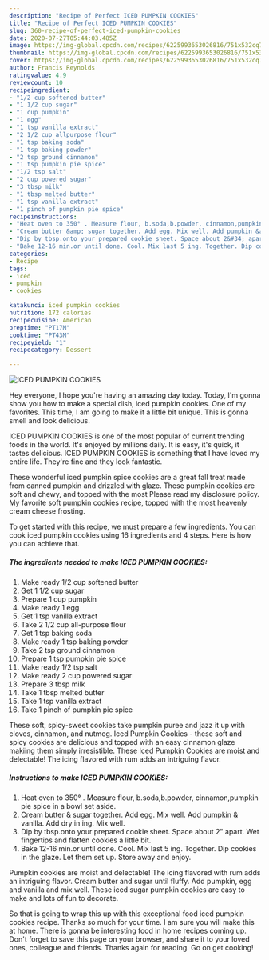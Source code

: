 ```yaml
---
description: "Recipe of Perfect ICED PUMPKIN COOKIES"
title: "Recipe of Perfect ICED PUMPKIN COOKIES"
slug: 360-recipe-of-perfect-iced-pumpkin-cookies
date: 2020-07-27T05:44:03.485Z
image: https://img-global.cpcdn.com/recipes/6225993653026816/751x532cq70/iced-pumpkin-cookies-recipe-main-photo.jpg
thumbnail: https://img-global.cpcdn.com/recipes/6225993653026816/751x532cq70/iced-pumpkin-cookies-recipe-main-photo.jpg
cover: https://img-global.cpcdn.com/recipes/6225993653026816/751x532cq70/iced-pumpkin-cookies-recipe-main-photo.jpg
author: Francis Reynolds
ratingvalue: 4.9
reviewcount: 10
recipeingredient:
- "1/2 cup softened butter"
- "1 1/2 cup sugar"
- "1 cup pumpkin"
- "1 egg"
- "1 tsp vanilla extract"
- "2 1/2 cup allpurpose flour"
- "1 tsp baking soda"
- "1 tsp baking powder"
- "2 tsp ground cinnamon"
- "1 tsp pumpkin pie spice"
- "1/2 tsp salt"
- "2 cup powered sugar"
- "3 tbsp milk"
- "1 tbsp melted butter"
- "1 tsp vanilla extract"
- "1 pinch of pumpkin pie spice"
recipeinstructions:
- "Heat oven to 350° . Measure flour, b.soda,b.powder, cinnamon,pumpkin pie spice in a bowl set aside."
- "Cream butter &amp; sugar together. Add egg. Mix well. Add pumpkin &amp; vanilla. Add dry in ing. Mix well."
- "Dip by tbsp.onto your prepared cookie sheet. Space about 2&#34; apart. Wet fingertips and flatten cookies a little bit."
- "Bake 12-16 min.or until done. Cool. Mix last 5 ing. Together. Dip cookies in the glaze. Let them set up. Store away and enjoy."
categories:
- Recipe
tags:
- iced
- pumpkin
- cookies

katakunci: iced pumpkin cookies 
nutrition: 172 calories
recipecuisine: American
preptime: "PT17M"
cooktime: "PT43M"
recipeyield: "1"
recipecategory: Dessert

---
```



![ICED PUMPKIN COOKIES](https://img-global.cpcdn.com/recipes/6225993653026816/751x532cq70/iced-pumpkin-cookies-recipe-main-photo.jpg)

Hey everyone, I hope you're having an amazing day today. Today, I'm gonna show you how to make a special dish, iced pumpkin cookies. One of my favorites. This time, I am going to make it a little bit unique. This is gonna smell and look delicious.

ICED PUMPKIN COOKIES is one of the most popular of current trending foods in the world. It's enjoyed by millions daily. It is easy, it's quick, it tastes delicious. ICED PUMPKIN COOKIES is something that I have loved my entire life. They're fine and they look fantastic.

These wonderful iced pumpkin spice cookies are a great fall treat made from canned pumpkin and drizzled with glaze. These pumpkin cookies are soft and chewy, and topped with the most Please read my disclosure policy. My favorite soft pumpkin cookies recipe, topped with the most heavenly cream cheese frosting.


To get started with this recipe, we must prepare a few ingredients. You can cook iced pumpkin cookies using 16 ingredients and 4 steps. Here is how you can achieve that.

<!--inarticleads1-->

##### The ingredients needed to make ICED PUMPKIN COOKIES:

1. Make ready 1/2 cup softened butter
1. Get 1 1/2 cup sugar
1. Prepare 1 cup pumpkin
1. Make ready 1 egg
1. Get 1 tsp vanilla extract
1. Take 2 1/2 cup all-purpose flour
1. Get 1 tsp baking soda
1. Make ready 1 tsp baking powder
1. Take 2 tsp ground cinnamon
1. Prepare 1 tsp pumpkin pie spice
1. Make ready 1/2 tsp salt
1. Make ready 2 cup powered sugar
1. Prepare 3 tbsp milk
1. Take 1 tbsp melted butter
1. Take 1 tsp vanilla extract
1. Take 1 pinch of pumpkin pie spice


These soft, spicy-sweet cookies take pumpkin puree and jazz it up with cloves, cinnamon, and nutmeg. Iced Pumpkin Cookies - these soft and spicy cookies are delicious and topped with an easy cinnamon glaze makiing them simply irresistible. These Iced Pumpkin Cookies are moist and delectable! The icing flavored with rum adds an intriguing flavor. 

<!--inarticleads2-->

##### Instructions to make ICED PUMPKIN COOKIES:

1. Heat oven to 350° . Measure flour, b.soda,b.powder, cinnamon,pumpkin pie spice in a bowl set aside.
1. Cream butter &amp; sugar together. Add egg. Mix well. Add pumpkin &amp; vanilla. Add dry in ing. Mix well.
1. Dip by tbsp.onto your prepared cookie sheet. Space about 2&#34; apart. Wet fingertips and flatten cookies a little bit.
1. Bake 12-16 min.or until done. Cool. Mix last 5 ing. Together. Dip cookies in the glaze. Let them set up. Store away and enjoy.


Pumpkin cookies are moist and delectable! The icing flavored with rum adds an intriguing flavor. Cream butter and sugar until fluffy. Add pumpkin, egg and vanilla and mix well. These iced sugar pumpkin cookies are easy to make and lots of fun to decorate. 

So that is going to wrap this up with this exceptional food iced pumpkin cookies recipe. Thanks so much for your time. I am sure you will make this at home. There is gonna be interesting food in home recipes coming up. Don't forget to save this page on your browser, and share it to your loved ones, colleague and friends. Thanks again for reading. Go on get cooking!

